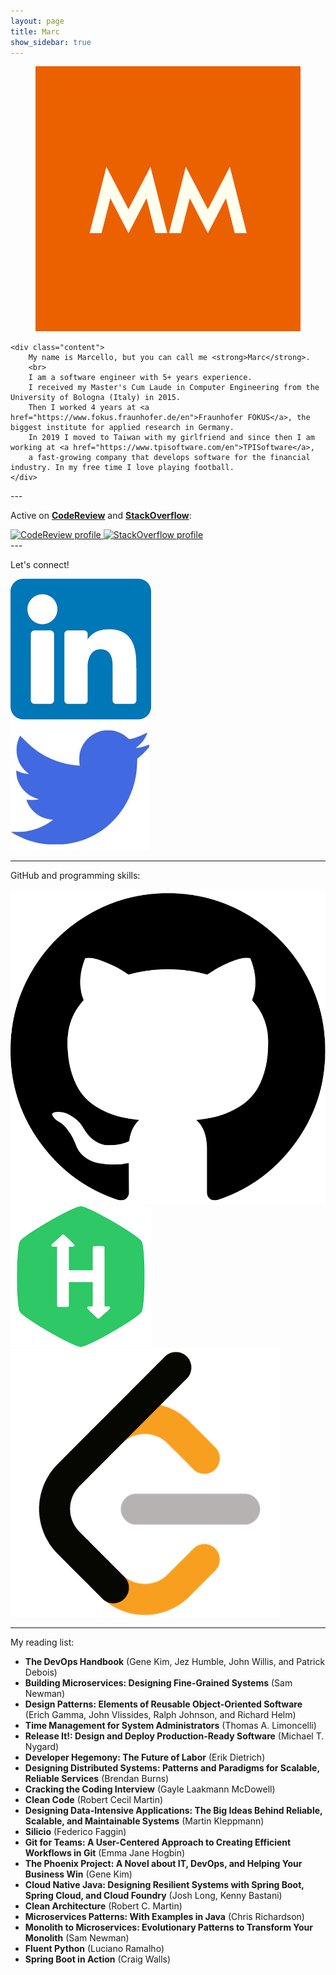 ```yaml
---
layout: page
title: Marc
show_sidebar: true
---
```


<div class="card">
  <div class="card-content">
    <div class="media">
      <div class="media-left">
        <figure class="image is-96x96">
          <img src="img/mm.png" alt="Placeholder image">
        </figure>
      </div>
    </div>

    <div class="content">
		My name is Marcello, but you can call me <strong>Marc</strong>.
		<br>
		I am a software engineer with 5+ years experience.  
		I received my Master's Cum Laude in Computer Engineering from the University of Bologna (Italy) in 2015.
		Then I worked 4 years at <a href="https://www.fokus.fraunhofer.de/en">Fraunhofer FOKUS</a>, the biggest institute for applied research in Germany.
		In 2019 I moved to Taiwan with my girlfriend and since then I am working at <a href="https://www.tpisoftware.com/en">TPISoftware</a>, 
		a fast-growing company that develops software for the financial industry. In my free time I love playing football.
    </div>
  </div>
</div>
---

<p>
        Active on <a href="https://codereview.stackexchange.com/"><strong>CodeReview</strong></a> and <a href="https://stackoverflow.com/"><strong>StackOverflow</strong></a>:
</p>
<div>
<a href="https://codereview.stackexchange.com/users/227157/marc">
    <img src="https://codereview.stackexchange.com/users/flair/227157.png" width="208" height="58" 
         alt="CodeReview profile"
         title="CodeReview profile">
</a>
<a href="https://stackoverflow.com/users/8484783/community">
    <img src="https://stackoverflow.com/users/flair/8484783.png" width="208" height="58" 
         alt="StackOverflow profile" 
         title="StackOverflow profile">
</a>
</div>
---

Let's connect!

<div class="icon is-large">
	<a href="https://www.linkedin.com/in/marcellomonachesi/">
		<img src="/img/ld.png">
	</a>
</div>

<div class="icon is-large">
	<a href="https://twitter.com/marcellomon">
		<img src="/img/tw.jpg">
	</a>
</div>

---

GitHub and programming skills:

<div class="icon is-large">
	<a href="https://github.com/marcello-dev">
		<img src="/img/gh.svg">
	</a>
</div>

<div class="icon is-large">
	<a href="https://www.hackerrank.com/marsielo_m">
		<img src="/img/hr.png">
	</a>
</div>

<div class="icon is-large">
	<a href="https://leetcode.com/marcellox/">
		<img src="/img/lc.png">
	</a>
</div>

---
<p class="title is-4">My reading list:</p>
<div class="box">
<ul>
<li><strong>The DevOps Handbook</strong> (Gene Kim, Jez Humble, John Willis, and Patrick Debois)</li>

<li><strong>Building Microservices: Designing Fine-Grained Systems</strong> (Sam Newman)</li>

<li><strong>Design Patterns: Elements of Reusable Object-Oriented Software</strong> (Erich Gamma, John Vlissides, Ralph Johnson, and Richard Helm)</li>

<li><strong>Time Management for System Administrators</strong> (Thomas A. Limoncelli)</li>

<li><strong>Release It!: Design and Deploy Production-Ready Software</strong> (Michael T. Nygard)</li>

<li><strong>Developer Hegemony: The Future of Labor</strong> (Erik Dietrich)</li>

<li><strong>Designing Distributed Systems: Patterns and Paradigms for Scalable, Reliable Services</strong> (Brendan Burns)</li>

<li><strong>Cracking the Coding Interview</strong> (Gayle Laakmann McDowell)</li>

<li><strong>Clean Code</strong> (Robert Cecil Martin)</li>

<li><strong>Designing Data-Intensive Applications: The Big Ideas Behind Reliable, Scalable, and Maintainable Systems</strong> (Martin Kleppmann)</li>

<li><strong>Silicio</strong> (Federico Faggin)</li>

<li><strong>Git for Teams: A User-Centered Approach to Creating Efficient Workflows in Git</strong> (Emma Jane Hogbin)</li>

<li><strong>The Phoenix Project: A Novel about IT, DevOps, and Helping Your Business Win</strong> (Gene Kim)</li>

<li><strong>Cloud Native Java: Designing Resilient Systems with Spring Boot, Spring Cloud, and Cloud Foundry</strong> (Josh Long, Kenny Bastani)</li>

<li><strong>Clean Architecture</strong> (Robert C. Martin)</li>

<li><strong>Microservices Patterns: With Examples in Java</strong> (Chris Richardson)</li>

<li><strong>Monolith to Microservices: Evolutionary Patterns to Transform Your Monolith</strong> (Sam Newman)</li>

<li><strong>Fluent Python</strong> (Luciano Ramalho)</li>

<li><strong>Spring Boot in Action</strong> (Craig Walls)</li>

</ul>
</div>
